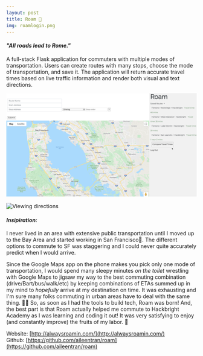```yaml
---
layout: post
title: Roam 🚀
img: roamlogin.png
---
```

#### *"All roads lead to Rome."* 

A full-stack Flask application for commuters with multiple modes of transportation. Users can create routes with many stops, choose the mode of transportation, and save it. The application will return accurate travel times based on live traffic information and render both visual and text directions.

![Comparing travel times](/assets/img/roamcomparetraveltimes.png)

![Viewing directions](/assets/img/roamviewingdirections.png)
#### *Insipiration:* 
I never lived in an area with extensive public transportation until I moved up to the Bay Area and started working in San Francisco🌉. The different options to commute to SF was staggering and I could never quite accurately predict when I would arrive. 

Since the Google Maps app on the phone makes you pick only one mode of transportation, I would spend many sleepy minutes *on the toilet* wrestling with  Google Maps to jigsaw my way to the best commuting combination (drive/Bart/bus/walk/etc) by keeping combinations of ETAs summed up in my mind to *hopefully* arrive at my destination on time. It was exhausting and I'm sure many folks commuting in urban areas have to deal with the same thing. 🤯😩 So, as soon as I had the tools to build tech, Roam was born! And, the best part is that Roam actually helped me commute to Hackbright Academy as I was learning and coding it out! It was very satisfying to enjoy (and constantly improve) the fruits of my labor. 🥳

Website: [http://alwaysroamin.com/](http://alwaysroamin.com/) <br>
Github: [https://github.com/aileentran/roam](https://github.com/aileentran/roam)